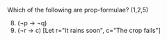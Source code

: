 Which of the following are prop-formulae? (1,2,5)

8. (¬p -> ¬q)
9. (¬r -> c) [Let r="It rains soon", c="The crop fails"]
